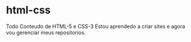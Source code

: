 # html-css
 Todo Conteudo de HTML-5 e CSS-3
Estou aprendedo a criar sites e agora vou gerenciar meus repositorios.
